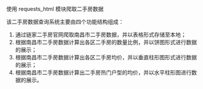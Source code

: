 使用 requests_html 模块爬取二手房数据

该二手房数据查询系统主要由四个功能结构组成：

1. 通过链家二手房官网爬取南昌市二手房数据，并以表格形式存储至本地；
2. 根据南昌市二手房数据计算出各区二手房的数量比例，并以饼图形式进行数据的展示；
3. 根据南昌市二手房数据计算出各区二手房均价，并以垂直柱形图形式进行数据的展示；
4. 根据南昌市二手房数据计算出二手房热门户型的均价，并以水平柱形图进行数据的展示。
